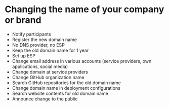 # Changing the name of your company or brand

- Notify participants
- Register the new domain name
- No DNS provider, no ESP
- Keep the old domain name for 1 year
- Set up ESP
- Change email address in various accounts (service providers, own applications, social media)
- Change domain at service providers
- Change GitHub organization name
- Search GitHub repositories for the old domain name
- Change domain name in deployment configurations
- Search website contents for old domain name
- Announce change to the public
